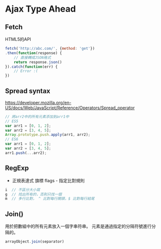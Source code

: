 # Ajax Type Ahead

## Fetch
HTML5的API
```js
fetch('http://abc.com/', {method: 'get'})
.then(function(response) {
    // 直接轉成JSON格式
    return response.json()
}).catch(function(err) {
    // Error :(
})
```

## Spread syntax
https://developer.mozilla.org/en-US/docs/Web/JavaScript/Reference/Operators/Spread_operator
```js
// 將arr2中的所有元素添加到arr1中
// ES5
var arr1 = [0, 1, 2];
var arr2 = [3, 4, 5];
Array.prototype.push.apply(arr1, arr2);
// ES6
var arr1 = [0, 1, 2];
var arr2 = [3, 4, 5];
arr1.push(...arr2);
```
## RegExp
* 正規表達式
旗標 flags - 指定比對規則
```js
i  // 不區分大小寫
g  // 找出所有的，否則只找一個
m  // 多行比對， ^ 比對每行開頭，$ 比對每行結尾
```

## Join()
用於把數組中的所有元素放入一個字串符串。
元素是通過指定的分隔符號進行分隔的。
```js
arrayObject.join(separator)
```